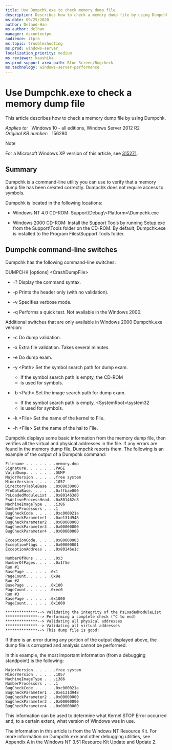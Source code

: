 ```yaml
---
title: Use Dumpchk.exe to check memory dump file
description: Describes how to check a memory dump file by using Dumpchk.
ms.date: 09/25/2020
author: Deland-Han
ms.author: delhan
manager: dscontentpm
audience: itpro
ms.topic: troubleshooting
ms.prod: windows-server
localization_priority: medium
ms.reviewer: kaushika
ms.prod-support-area-path: Blue Screen/Bugcheck
ms.technology: windows-server-performance
---
```

# Use Dumpchk.exe to check a memory dump file

This article describes how to check a memory dump file by using Dumpchk.

_Applies to:_ &nbsp; Windows 10 - all editions, Windows Server 2012 R2  
_Original KB number:_ &nbsp; 156280

> [!NOTE]
> For a Microsoft Windows XP version of this article, see [315271](https://support.microsoft.com/help/315271).  

## Summary

Dumpchk is a command-line utility you can use to verify that a memory dump file has been created correctly. Dumpchk does not require access to symbols.

Dumpchk is located in the following locations:

- Windows NT 4.0 CD-ROM: Support\Debug\\\<Platform>\Dumpchk.exe

- Windows 2000 CD-ROM: Install the Support Tools by running Setup.exe from the Support\Tools folder on the CD-ROM. By default, Dumpchk.exe is installed to the Program Files\Support Tools folder.

## Dumpchk command-line switches

Dumpchk has the following command-line switches:

DUMPCHK [options] \<CrashDumpFile>

- -? Display the command syntax.

- -p Prints the header only (with no validation).

- -v Specifies verbose mode.

- -q Performs a quick test. Not available in the Windows 2000.

Additional switches that are only available in Windows 2000 Dumpchk.exe version:

- -c Do dump validation.

- -x Extra file validation. Takes several minutes.

- -e Do dump exam.

- -y \<Path> Set the symbol search path for dump exam.
  - If the symbol search path is empty, the CD-ROM
  - is used for symbols.

- -b \<Path> Set the image search path for dump exam.
  - If the symbol search path is empty, \<SystemRoot>\system32
  - is used for symbols.

- -k \<File> Set the name of the kernel to File.

- -h \<File> Set the name of the hal to File.

Dumpchk displays some basic information from the memory dump file, then verifies all the virtual and physical addresses in the file. If any errors are found in the memory dump file, Dumpchk reports them. The following is an example of the output of a Dumpchk command:

```output
Filename . . . . . . .memory.dmp  
Signature. . . . . . .PAGE  
ValidDump. . . . . . .DUMP  
MajorVersion . . . . .free system  
MinorVersion . . . . .1057  
DirectoryTableBase . .0x00030000  
PfnDataBase. . . . . .0xffbae000  
PsLoadedModuleList . .0x801463d0  
PsActiveProcessHead. .0x801462c8  
MachineImageType . . .i386  
NumberProcessors . . .1  
BugCheckCode . . . . .0xc000021a  
BugCheckParameter1 . .0xe131d948  
BugCheckParameter2 . .0x00000000  
BugCheckParameter3 . .0x00000000  
BugCheckParameter4 . .0x00000000  

ExceptionCode. . . . .0x80000003  
ExceptionFlags . . . .0x00000001  
ExceptionAddress . . .0x80146e1c  

NumberOfRuns . . . . .0x3  
NumberOfPages. . . . .0x1f5e  
Run #1  
BasePage . . . . . .0x1  
PageCount. . . . . .0x9e  
Run #2  
BasePage . . . . . .0x100  
PageCount. . . . . .0xec0  
Run #3  
BasePage . . . . . .0x1000  
PageCount. . . . . .0x1000  

**************--> Validating the integrity of the PsLoadedModuleList  
**************--> Performing a complete check (^C to end)  
**************--> Validating all physical addresses  
**************--> Validating all virtual addresses  
**************--> This dump file is good!
```

If there is an error during any portion of the output displayed above, the dump file is corrupted and analysis cannot be performed.

In this example, the most important information (from a debugging standpoint) is the following:

```output
MajorVersion . . . . .free system  
MinorVersion . . . . .1057  
MachineImageType . . .i386  
NumberProcessors . . .1  
BugCheckCode . . . . .0xc000021a  
BugCheckParameter1 . .0xe131d948  
BugCheckParameter2 . .0x00000000  
BugCheckParameter3 . .0x00000000  
BugCheckParameter4 . .0x00000000
```

This information can be used to determine what Kernel STOP Error occurred and, to a certain extent, what version of Windows was in use.

The information in this article is from the Windows NT Resource Kit. For more information on Dumpchk.exe and other debugging utilities, see Appendix A in the Windows NT 3.51 Resource Kit Update and Update 2.
